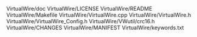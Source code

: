 VirtualWire/doc
VirtualWire/LICENSE
VirtualWire/README
VirtualWire/Makefile
VirtualWire/VirtualWire.cpp
VirtualWire/VirtualWire.h
VirtualWire/VirtualWire_Config.h
VirtualWire/VWutil/crc16.h
VirtualWire/CHANGES
VirtualWire/MANIFEST
VirtualWire/keywords.txt